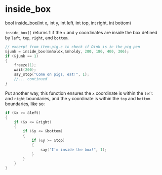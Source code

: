 # inside_box

<Prototype small>bool inside_box(int x, int y, int left, int top, int right, int bottom)</Prototype>

`inside_box()` returns 1 if the `x` and `y` coordinates are inside the box defined by `left`, `top`, `right`, and `bottom`. 

```c
// excerpt from item-pig.c to check if Dink is in the pig pen
&junk = inside_box(&mholdx,&mholdy, 200, 180, 400, 306);
if (&junk == 1)
{
    freeze(1);
    wait(200);
    say_stop("Come on pigs, eat!", 1);
    //... continued
}
```

Put another way, this function ensures the `x` coordinate is within the `left` and `right` boundaries, and the `y` coordinate is within the `top` and `bottom` boundaries, like so:

```c
if (&x >= &left)
{
    if (&x <= &right)
    {
        if (&y <= &bottom)
        {
            if (&y >= &top)
            {
                say("I'm inside the box!", 1);
            }
        }
    }
}
```
